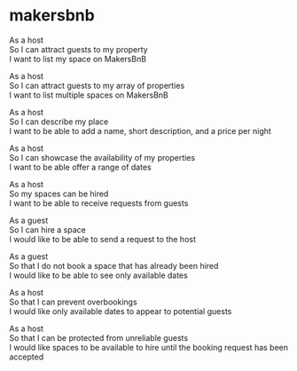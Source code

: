 # makersbnb

As a host  
So I can attract guests to my property  
I want to list my space on MakersBnB  

As a host  
So I can attract guests to my array of properties  
I want to list multiple spaces on MakersBnB  

As a host  
So I can describe my place  
I want to be able to add a name, short description, and a price per night  

As a host  
So I can showcase the availability of my properties  
I want to be able offer a range of dates  

As a host  
So my spaces can be hired  
I want to be able to receive requests from guests  

As a guest  
So I can hire a space  
I would like to be able to send a request to the host  

As a guest  
So that I do not book a space that has already been hired  
I would like to be able to see only available dates  

As a host  
So that I can prevent overbookings  
I would like only available dates to appear to potential guests  

As a host  
So that I can be protected from unreliable guests  
I would like spaces to be available to hire until the booking request has been accepted  
